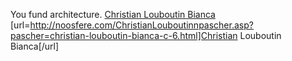 You fund architecture.
 <a href="http://noosfere.com/ChristianLouboutinnpascher.asp?pascher=christian-louboutin-bianca-c-6.html" >Christian Louboutin Bianca</a>
[url=http://noosfere.com/ChristianLouboutinnpascher.asp?pascher=christian-louboutin-bianca-c-6.html]Christian Louboutin Bianca[/url]